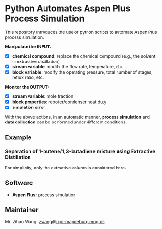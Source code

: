 
# Python Automates Aspen Plus Process Simulation

This repository introduces the use of python scripts to automate Aspen Plus process simulation.

**Manipulate the INPUT:**
- [x] **chemical compound**: replace the chemical compound (e.g., the solvent in extractive distillation)
- [x] **stream variable**: modify the flow rate, temperature, etc.
- [x] **block variable**: modify the operating pressure, total number of stages, reflux ratio, etc.

**Monitor the OUTPUT:**
- [x] **stream variable**: mole fraction
- [x] **block properties**: reboiler/condenser heat duty
- [x] **simulation error**

With the above actions, in an automatic manner, **process simulation** and **data collection** can be performed under different conditions.

## Example
### Separation of 1-butene/1,3-butadiene mixture using Extractive Distillation
For simplicity, only the extractive column is considered here.

## Software
- **Aspen Plus:** process simulation

## Maintainer
Mr. Zihao Wang: zwang@mpi-magdeburg.mpg.de
